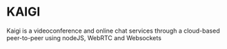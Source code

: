 # KAIGI

Kaigi is a videoconference and online chat services through a cloud-based peer-to-peer using nodeJS, WebRTC and Websockets

